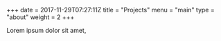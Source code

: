 +++
date = 2017-11-29T07:27:11Z
title = "Projects"
menu = "main"
type = "about"
weight = 2
+++

Lorem ipsum dolor sit amet,
